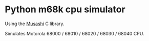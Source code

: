 # Python m68k cpu simulator

Using the [Musashi](https://github.com/kstenerud/Musashi) C library.

Simulates Motorola 68000 / 68010 / 68020 / 68030 / 68040 CPU.

